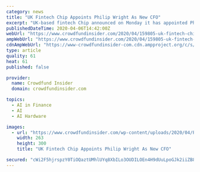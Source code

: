 ```yaml
---
category: news
title: "UK Fintech Chip Appoints Philip Wright As New CFO"
excerpt: "UK-based fintech Chip announced on Monday it has appointed Philip Wright as its new CFO. Chip reported that prior to joining its team, Philip was the CFO at Auto Service Finance and Babylon Health. He"
publishedDateTime: 2020-04-06T14:42:00Z
webUrl: "https://www.crowdfundinsider.com/2020/04/159805-uk-fintech-chip-appoints-philip-wright-as-new-cfo/"
ampWebUrl: "https://www.crowdfundinsider.com/2020/04/159805-uk-fintech-chip-appoints-philip-wright-as-new-cfo/amp/"
cdnAmpWebUrl: "https://www-crowdfundinsider-com.cdn.ampproject.org/c/s/www.crowdfundinsider.com/2020/04/159805-uk-fintech-chip-appoints-philip-wright-as-new-cfo/amp/"
type: article
quality: 61
heat: 61
published: false

provider:
  name: Crowdfund Insider
  domain: crowdfundinsider.com

topics:
  - AI in Finance
  - AI
  - AI Hardware

images:
  - url: "https://www.crowdfundinsider.com/wp-content/uploads/2020/04/Phil-Wright-263x300.jpg"
    width: 263
    height: 300
    title: "UK Fintech Chip Appoints Philip Wright As New CFO"

secured: "cWi2F5hjrspzY0TiOQaztUMhlUYq8XbILo3OUDILOEn4H9dUuLpoGJk2iiZB8G9tiMA/IJI24JYwZVVyIfzq+gWRjHYpIM34qRYQe/zplZM8cXpA0yBC7Y3C+ll4Snj4VXVoqV0cxvoRC3RACS9G0sIpyp44U0cm1A2YMFuj6oCkTKc2jadquINba2XsngONv9rWXXiZyKd8ZczsvGPMzBKbqZAmAx7f+qaC0UMshIcuTHrvqwxua3QhtRzwdXqARgnjP2SjV5n4zXnxiZraS9LxDpd9Ogx0Ou/HP9TTYDNKoYeJ+cVMwa0iFvfMF6cJ;Vyz+nbW96AlyXwYaAeypcQ=="
---
```


